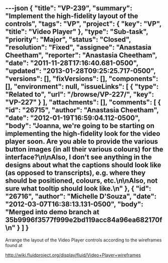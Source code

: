 ---json
{
  "title": "VP-239",
  "summary": "Implement the high-fidelity layout of the controls",
  "tags": "VP",
  "project": {
    "key": "VP",
    "title": "Video Player"
  },
  "type": "Sub-task",
  "priority": "Major",
  "status": "Closed",
  "resolution": "Fixed",
  "assignee": "Anastasia Cheetham",
  "reporter": "Anastasia Cheetham",
  "date": "2011-11-28T17:16:40.681-0500",
  "updated": "2013-01-28T09:25:25.717-0500",
  "versions": [],
  "fixVersions": [],
  "components": [],
  "environment": null,
  "issueLinks": [
    {
      "type": "Related to",
      "url": "/browse/VP-227/",
      "key": "VP-227"
    }
  ],
  "attachments": [],
  "comments": [
    {
      "id": "26715",
      "author": "Anastasia Cheetham",
      "date": "2012-01-19T16:59:04.112-0500",
      "body": "Joanna, we're going to be starting on implementing the high-fidelity look for the video player soon. Are you able to provide the various button images (in all their various colours) for the interface?\n\nAlso, I don't see anything in the designs about what the captions should look like (as opposed to transcripts), e.g. where they should be positioned, colours, etc.\n\nAlso, not sure what tooltip should look like.\n"
    },
    {
      "id": "26716",
      "author": "Michelle D'Souza",
      "date": "2012-03-07T16:38:13.131-0500",
      "body": "Merged into demo branch at 35b9996f3577f999e2bd119acc84a96ea682170f\n"
    }
  ]
}
---
Arrange the layout of the Video Player controls according to the wireframes found at

<http://wiki.fluidproject.org/display/fluid/Video+Player+wireframes>

        